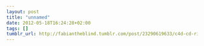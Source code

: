 ```yaml
---
layout: post
title: "unnamed"
date: 2012-05-18T16:24:28+02:00
tags: []
tumblr_url: http://fabiantheblind.tumblr.com/post/23290619633/c4d-cd-rig-nachdem-ich-festgestellt-habe
---
```

